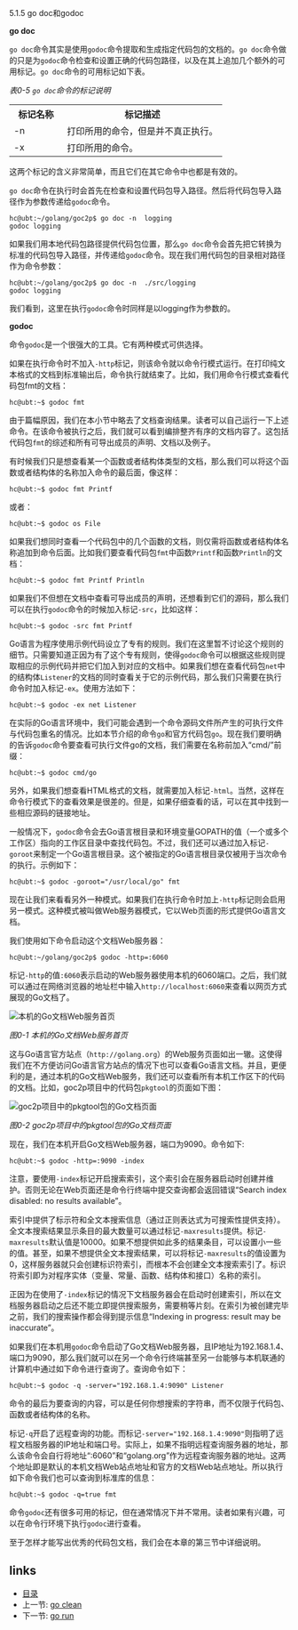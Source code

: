  5.1.5 go doc和godoc

 **go doc**

```go doc```命令其实是使用```godoc```命令提取和生成指定代码包的文档的。```go doc```命令做的只是为```godoc```命令检查和设置正确的代码包路径，以及在其上追加几个额外的可用标记。```go doc```命令的可用标记如下表。

_表0-5 ```go doc```命令的标记说明_
<table class="table table-bordered table-striped table-condensed">
   <tr>
    <th width=25%>
	  标记名称
	</th>
    <th>
	  标记描述
	</th>
  </tr>
  <tr>
    <td>
	  -n
	</td>
	<td>
	  打印所用的命令，但是并不真正执行。
	</td>
  </tr>
  <tr>
    <td>
	  -x
	</td>
	<td>
	  打印所用的命令。
	</td>
  </tr>
</table>

这两个标记的含义非常简单，而且它们在其它命令中也都是有效的。

```go doc```命令在执行时会首先在检查和设置代码包导入路径。然后将代码包导入路径作为参数传递给```godoc```命令。

    hc@ubt:~/golang/goc2p$ go doc -n  logging 
    godoc logging

如果我们用本地代码包路径提供代码包位置，那么```go doc```命令会首先把它转换为标准的代码包导入路径，并传递给```godoc```命令。现在我们用代码包的目录相对路径作为命令参数：

	hc@ubt:~/golang/goc2p$ go doc -n  ./src/logging 
	godoc logging
	
我们看到，这里在执行```godoc```命令时同样是以logging作为参数的。

**godoc**

命令```godoc```是一个很强大的工具。它有两种模式可供选择。

如果在执行命令时不加入```-http```标记，则该命令就以命令行模式运行。在打印纯文本格式的文档到标准输出后，命令执行就结束了。比如，我们用命令行模式查看代码包fmt的文档：

	hc@ubt:~$ godoc fmt
	
由于篇幅原因，我们在本小节中略去了文档查询结果。读者可以自己运行一下上述命令。在该命令被执行之后，我们就可以看到编排整齐有序的文档内容了。这包括代码包```fmt```的综述和所有可导出成员的声明、文档以及例子。

有时候我们只是想查看某一个函数或者结构体类型的文档，那么我们可以将这个函数或者结构体的名称加入命令的最后面，像这样：

	hc@ubt:~$ godoc fmt Printf
	
或者：

	hc@ubt:~$ godoc os File
	
如果我们想同时查看一个代码包中的几个函数的文档，则仅需将函数或者结构体名称追加到命令后面。比如我们要查看代码包```fmt```中函数```Printf```和函数```Println```的文档：

	hc@ubt:~$ godoc fmt Printf Println
	
如果我们不但想在文档中查看可导出成员的声明，还想看到它们的源码，那么我们可以在执行```godoc```命令的时候加入标记```-src```，比如这样：

	hc@ubt:~$ godoc -src fmt Printf
	
Go语言为程序使用示例代码设立了专有的规则。我们在这里暂不讨论这个规则的细节。只需要知道正因为有了这个专有规则，使得```godoc```命令可以根据这些规则提取相应的示例代码并把它们加入到对应的文档中。如果我们想在查看代码包```net```中的结构体```Listener```的文档的同时查看关于它的示例代码，那么我们只需要在执行命令时加入标记```-ex```。使用方法如下：

	hc@ubt:~$ godoc -ex net Listener
	
在实际的Go语言环境中，我们可能会遇到一个命令源码文件所产生的可执行文件与代码包重名的情况。比如本节介绍的命令```go```和官方代码包```go```。现在我们要明确的告诉```godoc```命令要查看可执行文件go的文档，我们需要在名称前加入“cmd/”前缀：

	hc@ubt:~$ godoc cmd/go
	
另外，如果我们想查看HTML格式的文档，就需要加入标记```-html```。当然，这样在命令行模式下的查看效果是很差的。但是，如果仔细查看的话，可以在其中找到一些相应源码的链接地址。

一般情况下，```godoc```命令会去Go语言根目录和环境变量GOPATH的值（一个或多个工作区）指向的工作区目录中查找代码包。不过，我们还可以通过加入标记```-goroot```来制定一个Go语言根目录。这个被指定的Go语言根目录仅被用于当次命令的执行。示例如下：

	hc@ubt:~$ godoc -goroot="/usr/local/go" fmt

现在让我们来看看另外一种模式。如果我们在执行命令时加上```-http```标记则会启用另一模式。这种模式被叫做Web服务器模式，它以Web页面的形式提供Go语言文档。

我们使用如下命令启动这个文档Web服务器：

	hc@ubt:~/golang/goc2p$ godoc -http=:6060
	
标记```-http```的值```:6060```表示启动的Web服务器使用本机的6060端口。之后，我们就可以通过在网络浏览器的地址栏中输入```http://localhost:6060```来查看以网页方式展现的Go文档了。

![本机的Go文档Web服务首页](images/0-1.jpg)

_图0-1 本机的Go文档Web服务首页_

这与Go语言官方站点（```http://golang.org```）的Web服务页面如出一辙。这使得我们在不方便访问Go语言官方站点的情况下也可以查看Go语言文档。并且，更便利的是，通过本机的Go文档Web服务，我们还可以查看所有本机工作区下的代码的文档。比如，goc2p项目中的代码包```pkgtool```的页面如下图：

![goc2p项目中的pkgtool包的Go文档页面](images/0-2.jpg)

_图0-2 goc2p项目中的pkgtool包的Go文档页面_

现在，我们在本机开启Go文档Web服务器，端口为9090。命令如下:

	hc@ubt:~$ godoc -http=:9090 -index
	
注意，要使用```-index```标记开启搜索索引，这个索引会在服务器启动时创建并维护。否则无论在Web页面还是命令行终端中提交查询都会返回错误“Search index disabled: no results available”。

索引中提供了标示符和全文本搜索信息（通过正则表达式为可搜索性提供支持）。全文本搜索结果显示条目的最大数量可以通过标记```-maxresults```提供。标记```-maxresults```默认值是10000。如果不想提供如此多的结果条目，可以设置小一些的值。甚至，如果不想提供全文本搜索结果，可以将标记```-maxresults```的值设置为0，这样服务器就只会创建标识符索引，而根本不会创建全文本搜索索引了。标识符索引即为对程序实体（变量、常量、函数、结构体和接口）名称的索引。

正因为在使用了```-index```标记的情况下文档服务器会在启动时创建索引，所以在文档服务器启动之后还不能立即提供搜索服务，需要稍等片刻。在索引为被创建完毕之前，我们的搜索操作都会得到提示信息“Indexing in progress: result may be inaccurate”。

如果我们在本机用```godoc```命令启动了Go文档Web服务器，且IP地址为192.168.1.4、端口为9090，那么我们就可以在另一个命令行终端甚至另一台能够与本机联通的计算机中通过如下命令进行查询了。查询命令如下：

	hc@ubt:~$ godoc -q -server="192.168.1.4:9090" Listener
	
命令的最后为要查询的内容，可以是任何你想搜索的字符串，而不仅限于代码包、函数或者结构体的名称。

标记```-q```开启了远程查询的功能。而标记```-server="192.168.1.4:9090"```则指明了远程文档服务器的IP地址和端口号。实际上，如果不指明远程查询服务器的地址，那么该命令会自行将地址“:6060”和“golang.org”作为远程查询服务器的地址。这两个地址即是默认的本机文档Web站点地址和官方的文档Web站点地址。所以执行如下命令我们也可以查询到标准库的信息：

	hc@ubt:~$ godoc -q=true fmt
	
命令```godoc```还有很多可用的标记，但在通常情况下并不常用。读者如果有兴趣，可以在命令行环境下执行```godoc```进行查看。

至于怎样才能写出优秀的代码包文档，我们会在本章的第三节中详细说明。



## links  
  * [目录](catalog.md)
  * 上一节: [go clean](0.4.md)
  * 下一节: [go run](0.6.md)